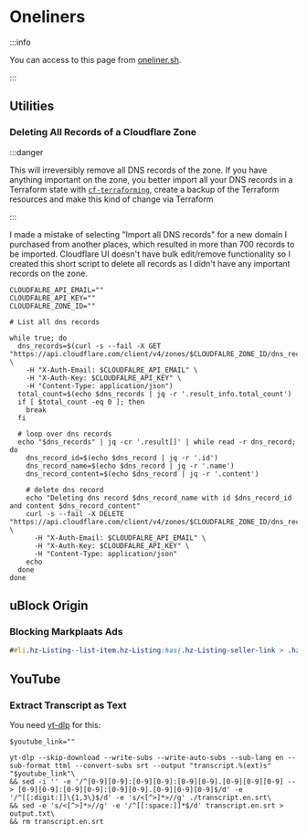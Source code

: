 # Oneliners

:::info

You can access to this page from [oneliner.sh](https://oneliner.sh).

:::

## Utilities

### Deleting All Records of a Cloudflare Zone

:::danger

This will irreversibly remove all DNS records of the zone. If you have anything important on the zone, you better import all your DNS records in a Terraform state with [`cf-terraforming`](https://developers.cloudflare.com/terraform/advanced-topics/import-cloudflare-resources/#cf-terraforming), create a backup of the Terraform resources and make this kind of change via Terraform

:::

I made a mistake of selecting "Import all DNS records" for a new domain I purchased from another places, which resulted in more than 700 records to be imported. Cloudflare UI doesn't have bulk edit/remove functionality so I created this short script to delete all records as I didn't have any important records on the zone.


```shell
CLOUDFALRE_API_EMAIL=""
CLOUDFALRE_API_KEY=""
CLOUDFALRE_ZONE_ID=""

# List all dns records

while true; do
  dns_records=$(curl -s --fail -X GET "https://api.cloudflare.com/client/v4/zones/$CLOUDFALRE_ZONE_ID/dns_records" \
    -H "X-Auth-Email: $CLOUDFALRE_API_EMAIL" \
    -H "X-Auth-Key: $CLOUDFALRE_API_KEY" \
    -H "Content-Type: application/json")
  total_count=$(echo $dns_records | jq -r '.result_info.total_count')
  if [ $total_count -eq 0 ]; then
    break
  fi

  # loop over dns records
  echo "$dns_records" | jq -cr '.result[]' | while read -r dns_record; do
    dns_record_id=$(echo $dns_record | jq -r '.id')
    dns_record_name=$(echo $dns_record | jq -r '.name')
    dns_record_content=$(echo $dns_record | jq -r '.content')

    # delete dns record
    echo "Deleting dns record $dns_record_name with id $dns_record_id and content $dns_record_content"
    curl -s --fail -X DELETE "https://api.cloudflare.com/client/v4/zones/$CLOUDFALRE_ZONE_ID/dns_records/$dns_record_id" \
      -H "X-Auth-Email: $CLOUDFALRE_API_EMAIL" \
      -H "X-Auth-Key: $CLOUDFALRE_API_KEY" \
      -H "Content-Type: application/json"
    echo
  done
done
```

## uBlock Origin

### Blocking Markplaats Ads

```css
##li.hz-Listing--list-item.hz-Listing:has(.hz-Listing-seller-link > .hz-TextLink.hz-Listing-sellerCoverLink.hz-Link--isolated.hz-Link > span)
```

## YouTube

### Extract Transcript as Text

You need [yt-dlp](https://github.com/yt-dlp/yt-dlp) for this:

```shell
$youtube_link=""

yt-dlp --skip-download --write-subs --write-auto-subs --sub-lang en --sub-format ttml --convert-subs srt --output "transcript.%(ext)s" "$youtube_link"\
&& sed -i '' -e '/^[0-9][0-9]:[0-9][0-9]:[0-9][0-9].[0-9][0-9][0-9] --> [0-9][0-9]:[0-9][0-9]:[0-9][0-9].[0-9][0-9][0-9]$/d' -e '/^[[:digit:]]\{1,3\}$/d' -e 's/<[^>]*>//g' ./transcript.en.srt\
&& sed -e 's/<[^>]*>//g' -e '/^[[:space:]]*$/d' transcript.en.srt > output.txt\
&& rm transcript.en.srt
```

